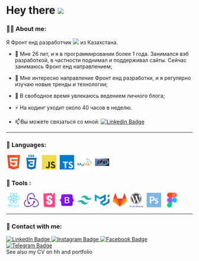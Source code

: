 <h1>
Hey there <img src="https://media.giphy.com/media/hvRJCLFzcasrR4ia7z/giphy.gif" width="30px"/>
</h1>

### :man_technologist: About me: </br>
Я Фронт енд разработчик <img src="https://media.giphy.com/media/WUlplcMpOCEmTGBtBW/giphy.gif" width="30"> из Казахстана.

- :telescope: Мне 26 лет, и я в программировании более 1 года. Занимался вэб разработкой, в частности поднимал и поддерживал сайты. Сейчас занимаюсь Фронт енд направлением;

- :seedling: Мне интересно направление Фронт енд разработки, и я регулярно изучаю новые тренды и технологии;

- :selfie: В свободное время увлекаюсь ведением личного блога;

- :zap: На кодинг уходит около 40 часов в неделю.

- :mailbox:Вы можете связаться со мной: [![Linkedin Badge](https://img.shields.io/badge/-Sungat-blue?style=flat&logo=Linkedin&logoColor=white)](https://www.linkedin.com/in/shakarimsungat/)
      
---

### :hammer: Languages:
<div>
  <img src="https://github.com/devicons/devicon/blob/master/icons/html5/html5-original.svg" title="HTML5" alt="HTML" width="40" height="40"/>&nbsp;
  <img src="https://github.com/devicons/devicon/blob/master/icons/css3/css3-plain-wordmark.svg"  title="CSS3" alt="CSS" width="40" height="40"/>&nbsp;
  <img src="https://github.com/devicons/devicon/blob/master/icons/javascript/javascript-original.svg" title="JavaScript" alt="JavaScript" width="40" height="40"/>&nbsp;
  <img src="https://github.com/devicons/devicon/blob/master/icons/typescript/typescript-original.svg" title="TypeScript" alt="TypeScript" width="40" height="40"/>&nbsp;
  <img src="https://github.com/devicons/devicon/blob/master/icons/mysql/mysql-original-wordmark.svg" title="MySQL"  alt="MySQL" width="40" height="40"/>&nbsp;
  <img src="https://github.com/devicons/devicon/blob/master/icons/php/php-original.svg" title="Php"  alt="Php" width="40" height="40"/>&nbsp;
</div>

### :wrench: Tools :
<div>
  <img src="https://github.com/devicons/devicon/blob/master/icons/react/react-original-wordmark.svg" title="React" alt="React" width="40" height="40"/>&nbsp;
  <img src="https://github.com/devicons/devicon/blob/master/icons/redux/redux-original.svg" title="Redux" alt="Redux" width="40" height="40"/>&nbsp;
  <img src="https://github.com/devicons/devicon/blob/master/icons/storybook/storybook-original.svg" title="Storybook" alt="Storybook" width="40" height="40"/>&nbsp;
  <img src="https://github.com/devicons/devicon/blob/master/icons/bootstrap/bootstrap-original.svg" title="Bootstrap" alt="Bootstrap" width="40" height="40"/>&nbsp;
  <img src="https://github.com/devicons/devicon/blob/master/icons/tailwindcss/tailwindcss-plain.svg" title="Tailwindcss" alt="Tailwindcss" width="40" height="40"/>&nbsp;
  <img src="https://github.com/devicons/devicon/blob/master/icons/materialui/materialui-original.svg" title="Material UI" alt="Material UI" width="40" height="40"/>&nbsp;
  <img src="https://github.com/devicons/devicon/blob/master/icons/gitlab/gitlab-original.svg" title="Gitlab" alt="Gitlab" width="40" height="40"/>
  <img src="https://github.com/devicons/devicon/blob/master/icons/wordpress/wordpress-original.svg" title="WordPress"  alt="WordPress" width="40" height="40"/>&nbsp;
  <img src="https://github.com/devicons/devicon/blob/master/icons/photoshop/photoshop-plain.svg" title="Photoshop" alt="Photoshop" width="40" height="40"/>&nbsp;
  <img src="https://github.com/devicons/devicon/blob/master/icons/figma/figma-original.svg" title="Figma" alt="Figma" width="40" height="40"/>&nbsp;
</div>

---

### :iphone: Contact with me:
<div>
  <div id="badges">
    <a href="https://www.linkedin.com/in/shakarimsungat/">
      <img src="https://img.shields.io/badge/LinkedIn-blue?style=for-the-badge&logo=linkedin&logoColor=white" alt="LinkedIn Badge"/>
    </a>
    <a href="https://www.instagram.com/_qyrbalasy/">
      <img src="https://img.shields.io/badge/Instagram-DD2A7B?style=for-the-badge&logo=Instagram&logoColor=white" alt="Instagram Badge"/>
    </a>
    <a href="https://www.facebook.com/profile.php?id=100035914818991">
      <img src="https://img.shields.io/badge/Facebook-blue?style=for-the-badge&logo=facebook&logoColor=white" alt="Facebook Badge"/>
    </a>
    <a href="https://t.me/idmavesna">
      <img src="https://img.shields.io/badge/Telegram-white?style=for-the-badge&logo=Telegram&logoColor=white" alt="Telegram Badge"/>
    </a>
  </div>
  See also my CV on hh and portfolio <br/>
  <img src="https://komarev.com/ghpvc/?username=QyrBalasy&style=flat-square&color=blue" alt=""/>
</div>
